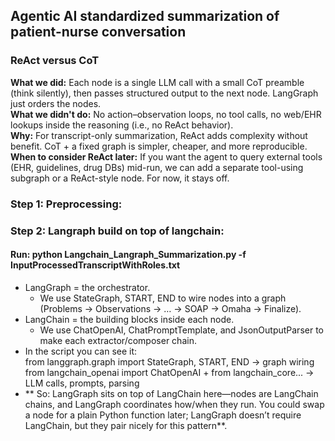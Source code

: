 ## Agentic AI standardized summarization of patient-nurse conversation
### ReAct versus CoT<br />
**What we did:**  Each node is a single LLM call with a small CoT preamble (think silently), then passes structured output to the next node. LangGraph just orders the nodes.<br />
**What we didn't do:** No action–observation loops, no tool calls, no web/EHR lookups inside the reasoning (i.e., no ReAct behavior).<br />
**Why:** For transcript-only summarization, ReAct adds complexity without benefit. CoT + a fixed graph is simpler, cheaper, and more reproducible.<br />
**When to consider ReAct later:** If you want the agent to query external tools (EHR, guidelines, drug DBs) mid-run, we can add a separate tool-using subgraph or a ReAct-style node. For now, it stays off.<br />

### Step 1: Preprocessing:

### Step 2: Langraph build on top of langchain: 
#### Run: **python Langchain_Langraph_Summarization.py -f InputProcessedTranscriptWithRoles.txt**
* LangGraph = the orchestrator.
    * We use StateGraph, START, END to wire nodes into a graph (Problems → Observations → … → SOAP → Omaha → Finalize).
* LangChain = the building blocks inside each node.
    * We use ChatOpenAI, ChatPromptTemplate, and JsonOutputParser to make each extractor/composer chain.<br />
* In the script you can see it:<br />
  from langgraph.graph import StateGraph, START, END → graph wiring<br />
  from langchain_openai import ChatOpenAI + from langchain_core... → LLM calls, prompts, parsing<br />
* ** So: LangGraph sits on top of LangChain here—nodes are LangChain chains, and LangGraph coordinates how/when they run. You could swap a node for a plain Python function later; LangGraph doesn’t require LangChain, but they pair nicely for this pattern**.<br />

